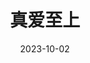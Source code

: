 ---
layout: page
title: 真爱至上
description: >
  聒噪、浅薄、荒诞、无趣，俗不可耐、不知所云。真是受够了这种充满意淫和自我感动的顺直男霸权烂片。不得不说这部电影成功使我对所谓的豆瓣Top250祛魅。
category: 电影
img: assets/img/movie/2023/zhen_ai_zhi_shang.webp
star: 1
date: 2023-10-02
---